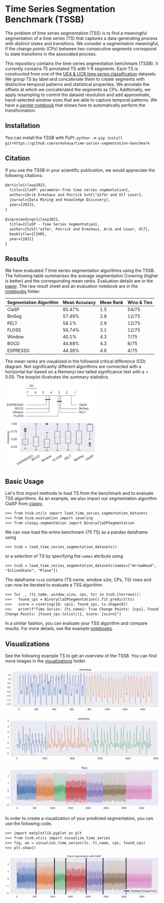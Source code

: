 # Time Series Segmentation Benchmark (TSSB)
The problem of time series segmentation (TSS) is to find a meaningful segmentation of a time series (TS) that captures a data-generating process with distinct states and transitions. We consider a segmentation meaningful, if the change points (CPs) between two consecutive segments correspond to state transitions in the associated process. 

This repository contains the time series segmentation benchmark (TSSB). It currently contains 75 annotated TS with 1-9 segments. Each TS is constructed from one of the <a target="_blank" href="http://timeseriesclassification.com/">UEA & UCR time series classification</a> datasets. We group TS by label and concatenate them to create segments with distinctive temporal patterns and statistical properties. We annotate the offsets at which we concatenated the segments as CPs. Addtionally, we apply resampling to control the dataset resolution and add approximate, hand-selected window sizes that are able to capture temporal patterns. We have a <a target="_blank" href="https://github.com/ermshaua/time-series-segmentation-benchmark/blob/main/tssb/notebooks/dataset_generation.ipynb">jupyter notebook</a> that shows how to automatically perform the transformation.   

## Installation
You can install the TSSB with PyPi:
`python -m pip install git+https://github.com/ermshaua/time-series-segmentation-benchmark` 

## Citation
If you use the TSSB in your scientific publication, we would appreciate the following citations:

```
@article{clasp2023,
  title={ClaSP: parameter-free time series segmentation},
  author={Arik Ermshaus and Patrick Sch{\"a}fer and Ulf Leser},
  journal={Data Mining and Knowledge Discovery},
  year={2023},
}

@inproceedings{clasp2021,
  title={ClaSP - Time Series Segmentation},
  author={Sch{\"a}fer, Patrick and Ermshaus, Arik and Leser, Ulf},
  booktitle={CIKM},
  year={2021}
}
```

## Results

We have evaluated 7 time series segmentation algorithms using the TSSB. The following table summarises the average segmentation Covering (higher is better) and the corresponding mean ranks. Evaluation details are in the <a target="_blank" href="https://doi.org/10.1007/s10618-023-00923-x">paper</a>. The raw result sheet and an evaluation notebook are in the <a target="_blank" href="https://github.com/ermshaua/time-series-segmentation-benchmark/tree/main/tssb/notebooks">notebooks</a> folder.

| Segmentation Algorithm | Mean Accuracy | Mean Rank | Wins & Ties |
|------------------------|---------------| --------- |-------------
| ClaSP                  |  85.47%             | 1.5       | 54/75         |
| BinSeg                 |  57.49%             | 2.8       | 12/75         |
| PELT                   |  58.1%             | 2.9       | 12/75         |
| FLOSS                  |  56.74%             | 3.1       | 12/75         |
| Window                 |  40.1%             | 4.3       | 7/75         |
| BOCD                   |  44.88%             | 4.3       | 6/75         |
| ESPRESSO               |  44.36%             | 4.6       | 4/75         |

The mean ranks are visualized in the followind critical difference (CD) diagram. Not significantly different algorithms are connected with a horizontal bar based
on a Nemenyi two tailed significance test with a = 0.05. The boxplot illustrates the summary statistics.

<p float="left">
  <img src="tssb/ranks.png" width="300" />
  <img src="tssb/boxplot.png" width="300" />
</p>

## Basic Usage
Let's first import methods to load TS from the benchmark and to evaluate TSS algorithms. As an example, we also import our segmentation algorithm ClaSP from <a target="_blank" href="https://github.com/ermshaua/claspy">claspy</a>. 

```python3
>>> from tssb.utils import load_time_series_segmentation_datasets
>>> from tssb.evaluation import covering
>>> from claspy.segmentation import BinaryClaSPSegmentation
```

We can now load the entire benchmark (75 TS) as a pandas dataframe using 

```python3
>>> tssb = load_time_series_segmentation_datasets()
```

or a selection of TS by specifying the `names` attribute using

```python3
>>> tssb = load_time_series_segmentation_datasets(names=["ArrowHead", "InlineSkate", "Plane"])
```

The dataframe `tssb` contains (TS name, window size, CPs, TS) rows and can now be iterated to evaluate a TSS algorithm.

```python3
>>> for _, (ts_name, window_size, cps, ts) in tssb.iterrows():
>>>   found_cps = BinaryClaSPSegmentation().fit_predict(ts)
>>>   score = covering({0: cps}, found_cps, ts.shape[0])
>>>   print(f"Time Series: {ts_name}: True Change Points: {cps}, Found Change Points: {found_cps.tolist()}, Score: {score}")
```

In a similar fashion, you can evaluate your TSS algorithm and compare results. For more details, see the example <a href="https://github.com/ermshaua/time-series-segmentation-benchmark/tree/main/tssb/notebooks">notebooks</a>.

## Visualizations

See the following example TS to get an overview of the TSSB. You can find more images in the <a href="https://github.com/ermshaua/time-series-segmentation-benchmark/tree/main/tssb/visualizations">visualizations</a> folder.

![image](tssb/visualizations/ArrowHead.png)

![image](tssb/visualizations/InlineSkate.png)

![image](tssb/visualizations/Plane.png)

In order to create a visualization of your predicted segmentation, you can use the following code.

```python3
>>> import matplotlib.pyplot as plt
>>> from tssb.utils import visualize_time_series
>>> fig, ax = visualize_time_series(ts, ts_name, cps, found_cps)
>>> plt.show()
```

![image](tssb/plane_example_segmentation.png)

